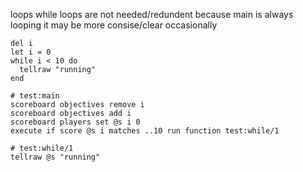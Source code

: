 loops
while loops are not needed/redundent because main is always looping it may be more consise/clear occasionally
```
del i
let i = 0
while i < 10 do
  tellraw "running"
end
```

```
# test:main
scoreboard objectives remove i
scoreboard objectives add i
scoreboard players set @s i 0
execute if score @s i matches ..10 run function test:while/1

# test:while/1
tellraw @s "running"
```
